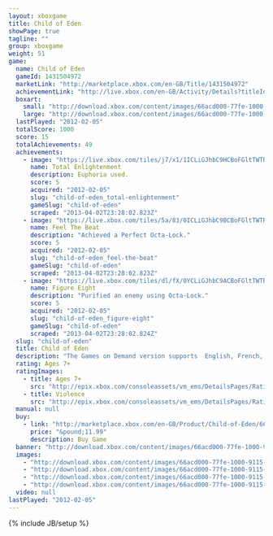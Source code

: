 ```yaml
---
layout: xboxgame
title: Child of Eden
showPage: true
tagline: ""
group: xboxgame
weight: 51
game: 
  name: Child of Eden
  gameId: 1431504972
  marketLink: "http://marketplace.xbox.com/en-GB/Title/1431504972"
  achievementLink: "http://live.xbox.com/en-GB/Activity/Details?titleId=1431504972"
  boxart: 
    small: "http://download.xbox.com/content/images/66acd000-77fe-1000-9115-d8025553084c/1033/boxartsm.jpg"
    large: "http://download.xbox.com/content/images/66acd000-77fe-1000-9115-d8025553084c/1033/boxartlg.jpg"
  lastPlayed: "2012-02-05"
  totalScore: 1000
  score: 15
  totalAchievements: 49
  achievements: 
    - image: "https://live.xbox.com/tiles/j7/x1/1ICLiGJhbC9HCBoFGltTWTRjL2FjaC8wLzIzAAAAAOfn5-tavJM=.jpg"
      name: Total Enlightenment
      description: Euphoria used.
      score: 5
      acquired: "2012-02-05"
      slug: "child-of-eden_total-enlightenment"
      gameSlug: "child-of-eden"
      scraped: "2013-04-02T23:28:02.823Z"
    - image: "https://live.xbox.com/tiles/5a/83/0ICLiGJhbC9BCBoFGltTWTRjL2FjaC8wLzI1AAAAAOfn5-8Yr-k=.jpg"
      name: Feel The Beat
      description: "Achieved a Perfect Octa-Lock."
      score: 5
      acquired: "2012-02-05"
      slug: "child-of-eden_feel-the-beat"
      gameSlug: "child-of-eden"
      scraped: "2013-04-02T23:28:02.823Z"
    - image: "https://live.xbox.com/tiles/dl/fX/0YCLiGJhbC9ACBoFGltTWTRjL2FjaC8wLzI0AAAAAOfn5-74V2o=.jpg"
      name: Figure Eight
      description: "Purified an enemy using Octa-Lock."
      score: 5
      acquired: "2012-02-05"
      slug: "child-of-eden_figure-eight"
      gameSlug: "child-of-eden"
      scraped: "2013-04-02T23:28:02.824Z"
  slug: "child-of-eden"
  title: Child of Eden
  description: "The Games on Demand version supports  English, French, Italian, German, Spanish.  One of the most anticipated games of 2011 for Kinect.  Winner of 9 awards at E3 for innovative graphics, music, and gameplay.  Child of Eden is the &ldquo;multi-sensory shooter&rdquo; that will send players diving into a visual matrix of synchronized music and mind-blowing visuals.  It will usher forth yet another landmark game experience from the mind of renowned game designer Tetsuya Mizuguchi."
  rating: Ages 7+
  ratingImages: 
    - title: Ages 7+
      src: "http://epix.xbox.com/consoleassets/vm_ems/DetailsPages/RatingSystemID/14/default/Values/14002.png"
    - title: Violence
      src: "http://epix.xbox.com/consoleassets/vm_ems/DetailsPages/RatingSystemID/14/default/Descriptors/14005.png"
  manual: null
  buy: 
    - link: "http://marketplace.xbox.com/en-GB/Product/Child-of-Eden/66acd000-77fe-1000-9115-d8025553084c?nosplash=1&amp;purchase=1&amp;DownloadType=Game"
      price: "&pound;11.99"
      description: Buy Game
  banner: "http://download.xbox.com/content/images/66acd000-77fe-1000-9115-d8025553084c/1033/banner.png"
  images: 
    - "http://download.xbox.com/content/images/66acd000-77fe-1000-9115-d8025553084c/1033/screenlg1.jpg"
    - "http://download.xbox.com/content/images/66acd000-77fe-1000-9115-d8025553084c/1033/screenlg2.jpg"
    - "http://download.xbox.com/content/images/66acd000-77fe-1000-9115-d8025553084c/1033/screenlg3.jpg"
    - "http://download.xbox.com/content/images/66acd000-77fe-1000-9115-d8025553084c/1033/screenlg4.jpg"
  video: null
lastPlayed: "2012-02-05"
---
```

{% include JB/setup %}